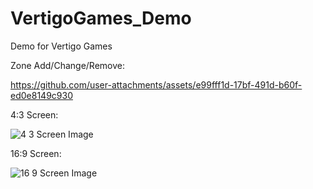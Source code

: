 # VertigoGames_Demo
 Demo for Vertigo Games

Zone Add/Change/Remove:

https://github.com/user-attachments/assets/e99fff1d-17bf-491d-b60f-ed0e8149c930

4:3 Screen:

![4 3 Screen Image](https://github.com/user-attachments/assets/0a931194-5c39-40b9-8e5a-caa45ca84a8c)

16:9 Screen:

![16 9 Screen Image](https://github.com/user-attachments/assets/33831739-3c85-498b-bf27-750355ec466c)


